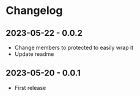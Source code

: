 # Changelog

## 2023-05-22 - 0.0.2

-   Change members to protected to easily wrap it
-   Update readme

## 2023-05-20 - 0.0.1

-   First release
